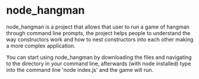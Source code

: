 # node_hangman

node_hangman is a project that allows that user to run a game of hangman through command line prompts,
the project helps people to understand the way constructors work and how to nest constructors into each other making a more complex application.

You can start using node_hangman by downloading the files and navigating to the directory in your command line, afterwards (with node installed) type into the command line 'node index.js' and the game will run.